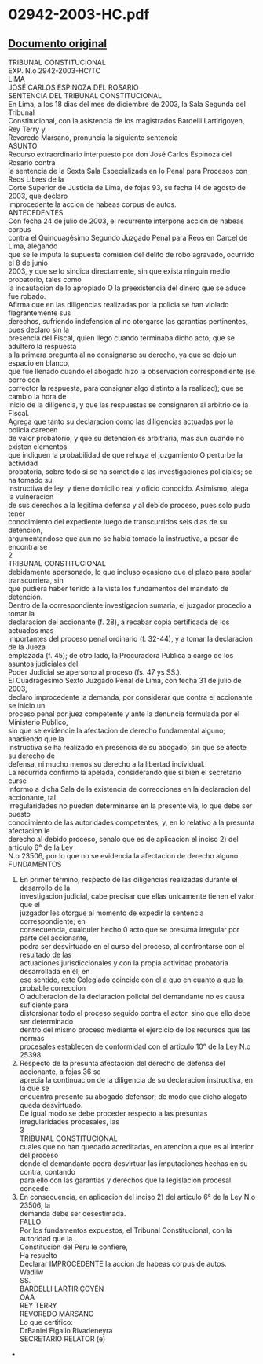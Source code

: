 
02942-2003-HC.pdf
=================
  
[Documento original](https://tc.gob.pe/jurisprudencia/2004/02942-2003-HC.pdf)  
---  
TRIBUNAL CONSTITUCIONAL  
EXP. N.o 2942-2003-HC/TC  
LIMA  
JOSÉ CARLOS ESPINOZA DEL ROSARIO  
SENTENCIA DEL TRIBUNAL CONSTITUCIONAL  
En Lima, a los 18 dias del mes de diciembre de 2003, la Sala Segunda del Tribunal  
Constitucional, con la asistencia de los magistrados Bardelli Lartirigoyen, Rey Terry y  
Revoredo Marsano, pronuncia la siguiente sentencia  
ASUNTO  
Recurso extraordinario interpuesto por don José Carlos Espinoza del Rosario contra  
la sentencia de la Sexta Sala Especializada en lo Penal para Procesos con Reos Libres de la  
Corte Superior de Justicia de Lima, de fojas 93, su fecha 14 de agosto de 2003, que declaro  
improcedente la accion de habeas corpus de autos.  
ANTECEDENTES  
Con fecha 24 de julio de 2003, el recurrente interpone accion de habeas corpus  
contra el Quincuagésimo Segundo Juzgado Penal para Reos en Carcel de Lima, alegando  
que se le imputa la supuesta comision del delito de robo agravado, ocurrido el 8 de junio  
2003, y que se lo sindica directamente, sin que exista ninguin medio probatorio, tales como  
la incautacion de lo apropiado O la preexistencia del dinero que se aduce fue robado.  
Afirma que en las diligencias realizadas por la policia se han violado flagrantemente sus  
derechos, sufriendo indefension al no otorgarse las garantias pertinentes, pues declaro sin la  
presencia del Fiscal, quien llego cuando terminaba dicho acto; que se adultero la respuesta  
a la primera pregunta al no consignarse su derecho, ya que se dejo un espacio en blanco,  
que fue llenado cuando el abogado hizo la observacion correspondiente (se borro con  
corrector la respuesta, para consignar algo distinto a la realidad); que se cambio la hora de  
inicio de la diligencia, y que las respuestas se consignaron al arbitrio de la Fiscal.  
Agrega que tanto su declaracion como las diligencias actuadas por la policia carecen  
de valor probatorio, y que su detencion es arbitraria, mas aun cuando no existen elementos  
que indiquen la probabilidad de que rehuya el juzgamiento O perturbe la actividad  
probatoria, sobre todo si se ha sometido a las investigaciones policiales; se ha tomado su  
instructiva de ley, y tiene domicilio real y oficio conocido. Asimismo, alega la vulneracion  
de sus derechos a la legitima defensa y al debido proceso, pues solo pudo tener  
conocimiento del expediente luego de transcurridos seis dias de su detencion,  
argumentandose que aun no se habia tomado la instructiva, a pesar de encontrarse  
2  
TRIBUNAL CONSTITUCIONAL  
debidamente apersonado, lo que incluso ocasiono que el plazo para apelar transcurriera, sin  
que pudiera haber tenido a la vista los fundamentos del mandato de detencion.  
Dentro de la correspondiente investigacion sumaria, el juzgador procedio a tomar la  
declaracion del accionante (f. 28), a recabar copia certificada de los actuados mas  
importantes del proceso penal ordinario (f. 32-44), y a tomar la declaracion de la Jueza  
emplazada (f. 45); de otro lado, la Procuradora Publica a cargo de los asuntos judiciales del  
Poder Judicial se apersono al proceso (fs. 47 ys SS.).  
El Cuadragésimo Sexto Juzgado Penal de Lima, con fecha 31 de julio de 2003,  
declaro improcedente la demanda, por considerar que contra el accionante se inicio un  
proceso penal por juez competente y ante la denuncia formulada por el Ministerio Publico,  
sin que se evidencie la afectacion de derecho fundamental alguno; anadiendo que la  
instructiva se ha realizado en presencia de su abogado, sin que se afecte su derecho de  
defensa, ni mucho menos su derecho a la libertad individual.  
La recurrida confirmo la apelada, considerando que si bien el secretario curse  
informo a dicha Sala de la existencia de correcciones en la declaracion del accionante, tal  
irregularidades no pueden determinarse en la presente via, lo que debe ser puesto  
conocimiento de las autoridades competentes; y, en lo relativo a la presunta afectacion ie  
derecho al debido proceso, senalo que es de aplicacion el inciso 2) del articulo 6° de la Ley  
N.o 23506, por lo que no se evidencia la afectacion de derecho alguno.  
FUNDAMENTOS  
1. En primer término, respecto de las diligencias realizadas durante el desarrollo de la  
investigacion judicial, cabe precisar que ellas unicamente tienen el valor que el  
juzgador les otorgue al momento de expedir la sentencia correspondiente; en  
consecuencia, cualquier hecho 0 acto que se presuma irregular por parte del accionante,  
podra ser desvirtuado en el curso del proceso, al confrontarse con el resultado de las  
actuaciones jurisdiccionales y con la propia actividad probatoria desarrollada en él; en  
ese sentido, este Colegiado coincide con el a quo en cuanto a que la probable correccion  
O adulteracion de la declaracion policial del demandante no es causa suficiente para  
distorsionar todo el proceso seguido contra el actor, sino que ello debe ser determinado  
dentro del mismo proceso mediante el ejercicio de los recursos que las normas  
procesales establecen de conformidad con el articulo 10° de la Ley N.o 25398.  
2. Respecto de la presunta afectacion del derecho de defensa del accionante, a fojas 36 se  
aprecia la continuacion de la diligencia de su declaracion instructiva, en la que se  
encuentra presente su abogado defensor; de modo que dicho alegato queda desvirtuado.  
De igual modo se debe proceder respecto a las presuntas irregularidades procesales, las  
3  
TRIBUNAL CONSTITUCIONAL  
cuales que no han quedado acreditadas, en atencion a que es al interior del proceso  
donde el demandante podra desvirtuar las imputaciones hechas en su contra, contando  
para ello con las garantias y derechos que la legislacion procesal concede.  
3. En consecuencia, en aplicacion del inciso 2) del articulo 6° de la Ley N.o 23506, la  
demanda debe ser desestimada.  
FALLO  
Por los fundamentos expuestos, el Tribunal Constitucional, con la autoridad que la  
Constitucion del Peru le confiere,  
Ha resuelto  
Declarar IMPROCEDENTE la accion de habeas corpus de autos.  
Wadilw  
SS.  
BARDELLI LARTIRIÇOYEN  
OAA  
REY TERRY  
REVOREDO MARSANO  
Lo que certifico:  
DrBaniel Figallo Rivadeneyra  
SECRETARIO RELATOR (e)  
-